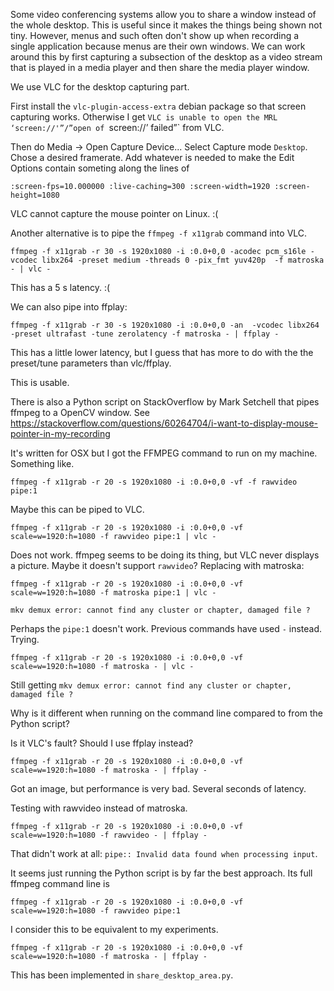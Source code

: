 Some video conferencing systems allow you to share a window instead of the whole
desktop. This is useful since it makes the things being shown not tiny. However,
menus and such often don't show up when recording a single application because
menus are their own windows. We can work around this by first capturing a
subsection of the desktop as a video stream that is played in a media player and
then share the media player window.


We use VLC for the desktop capturing part.

First install the `vlc-plugin-access-extra` debian package so that screen
capturing works. Otherwise I get `VLC is unable to open the MRL
‘screen://'”/”open of `screen://’ failed”` from VLC.

Then do Media → Open Capture Device...
Select Capture mode `Desktop`.
Chose a desired framerate.
Add whatever is needed to make the Edit Options contain someting along the lines of

`:screen-fps=10.000000 :live-caching=300 :screen-width=1920 :screen-height=1080`

VLC cannot capture the mouse pointer on Linux. :(




Another alternative is to pipe the `ffmpeg -f x11grab` command into VLC.

`ffmpeg -f x11grab -r 30 -s 1920x1080 -i :0.0+0,0 -acodec pcm_s16le -vcodec libx264 -preset medium -threads 0 -pix_fmt yuv420p  -f matroska - | vlc -`

This has a 5 s latency. :(


We can also pipe into ffplay:

`ffmpeg -f x11grab -r 30 -s 1920x1080 -i :0.0+0,0 -an  -vcodec libx264 -preset ultrafast -tune zerolatency -f matroska - | ffplay -`

This has a little lower latency, but I guess that has more to do with the the preset/tune parameters than vlc/ffplay.

This is usable.



There is also a Python script on StackOverflow by Mark Setchell that pipes ffmpeg to a OpenCV window.
See https://stackoverflow.com/questions/60264704/i-want-to-display-mouse-pointer-in-my-recording

It's written for OSX but I got the FFMPEG command to run on my machine. Something like.

`ffmpeg -f x11grab -r 20 -s 1920x1080 -i :0.0+0,0 -vf -f rawvideo pipe:1`

Maybe this can be piped to VLC.


`ffmpeg -f x11grab -r 20 -s 1920x1080 -i :0.0+0,0 -vf scale=w=1920:h=1080 -f rawvideo pipe:1 | vlc -`

Does not work. ffmpeg seems to be doing its thing, but VLC never displays a picture. Maybe it doesn't support `rawvideo`?
Replacing with matroska:


`ffmpeg -f x11grab -r 20 -s 1920x1080 -i :0.0+0,0 -vf scale=w=1920:h=1080 -f matroska pipe:1 | vlc -`

```
mkv demux error: cannot find any cluster or chapter, damaged file ?
```

Perhaps the `pipe:1` doesn't work. Previous commands have used `-` instead. Trying.

`ffmpeg -f x11grab -r 20 -s 1920x1080 -i :0.0+0,0 -vf scale=w=1920:h=1080 -f matroska - | vlc -`

Still getting `mkv demux error: cannot find any cluster or chapter, damaged file ?`

Why is it different when running on the command line compared to from the Python script?

Is it VLC's fault? Should I use ffplay instead?

`ffmpeg -f x11grab -r 20 -s 1920x1080 -i :0.0+0,0 -vf scale=w=1920:h=1080 -f matroska - | ffplay -`

Got an image, but performance is very bad. Several seconds of latency.

Testing with rawvideo instead of matroska.


`ffmpeg -f x11grab -r 20 -s 1920x1080 -i :0.0+0,0 -vf scale=w=1920:h=1080 -f rawvideo - | ffplay -`

That didn't work at all: `pipe:: Invalid data found when processing input`.


It seems just running the Python script is by far the best approach. Its full ffmpeg command line is


`ffmpeg -f x11grab -r 20 -s 1920x1080 -i :0.0+0,0 -vf scale=w=1920:h=1080 -f rawvideo pipe:1`

I consider this to be equivalent to my experiments.


`ffmpeg -f x11grab -r 20 -s 1920x1080 -i :0.0+0,0 -vf scale=w=1920:h=1080 -f matroska - | ffplay -`

This has been implemented in `share_desktop_area.py`.
